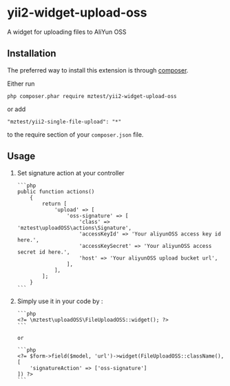 # yii2-widget-upload-oss
A widget for uploading files to AliYun OSS

Installation
------------

The preferred way to install this extension is through [composer](http://getcomposer.org/download/).

Either run

```
php composer.phar require mztest/yii2-widget-upload-oss
```

or add

```
"mztest/yii2-single-file-upload": "*"
```

to the require section of your `composer.json` file.

Usage
-----

1. Set signature action at your controller
       
       ```php
       public function actions()
           {
               return [
                   'upload' => [
                       'oss-signature' => [
                           'class' => 'mztest\uploadOSS\actions\Signature',
                           'accessKeyId' => 'Your aliyunOSS access key id here.',
                           'accessKeySecret' => 'Your aliyunOSS access secret id here.',
                           'host' => 'Your aliyunOSS upload bucket url',
                       ],
                   ],
               ];
           }
       ```
2. Simply use it in your code by  :
   
       ```php
       <?= \mztest\uploadOSS\FileUploadOSS::widget(); ?>
       ```
   
       or
   
       ```php
       <?= $form->field($model, 'url')->widget(FileUploadOSS::className(), [
           'signatureAction' => ['oss-signature']
       ]) ?>
       ```